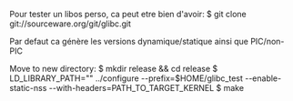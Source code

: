 
Pour tester un libos perso, ca peut etre bien d'avoir:
$ git clone git://sourceware.org/git/glibc.git 

Par defaut ca génère les versions dynamique/statique ainsi que PIC/non-PIC


Move to new directory:
$ mkdir release && cd release
$ LD_LIBRARY_PATH="" ../configure --prefix=$HOME/glibc_test 
--enable-static-nss
--with-headers=PATH_TO_TARGET_KERNEL
$ make
